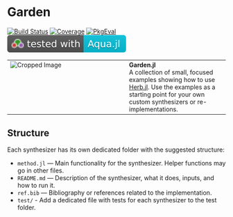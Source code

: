 # Garden
[![Build Status](https://github.com/Herb-AI/Garden.jl/actions/workflows/CI.yml/badge.svg?branch=main)](https://github.com/Herb-AI/Garden.jl/actions/workflows/CI.yml?query=branch%3Amain)
[![Coverage](https://codecov.io/gh/Herb-AI/Garden.jl/branch/main/graph/badge.svg)](https://codecov.io/gh/Herb-AI/Garden.jl)
[![PkgEval](https://JuliaCI.github.io/NanosoldierReports/pkgeval_badges/G/Garden.svg)](https://JuliaCI.github.io/NanosoldierReports/pkgeval_badges/G/Garden.html)
[![Aqua](https://raw.githubusercontent.com/JuliaTesting/Aqua.jl/master/badge.svg)](https://github.com/JuliaTesting/Aqua.jl)


<table>
  <tr>
    <td width="260" valign="top">
      <img src="https://github.com/user-attachments/assets/1323efc7-a708-45f4-bb26-509fbcbf7f93" alt="Cropped Image" width="220"/>
    </td>
    <td valign="top">
      <strong>Garden.jl</strong><br/>
      A collection of small, focused examples showing how to use <a href="https://herb-ai.github.io/Herb.jl/dev/">Herb.jl</a>.
      Use the examples as a starting point for your own custom synthesizers or re-implementations.
    </td>
  </tr>
</table>

## Structure

Each synthesizer has its own dedicated folder with the suggested structure:

- `method.jl` — Main functionality for the synthesizer. Helper functions may go in other files.
- `README.md` — Description of the synthesizer, what it does, inputs, and how to run it.
- `ref.bib` — Bibliography or references related to the implementation.
- `test/` - Add a dedicated file with tests for each synthesizer to the test folder.


